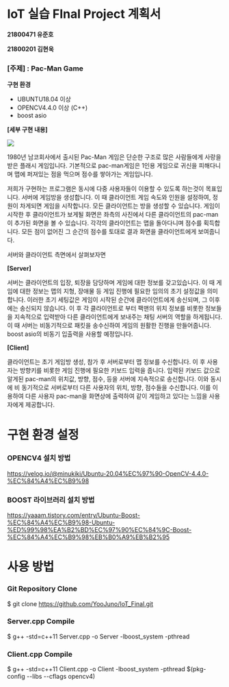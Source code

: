 # IoT 실습 FInal Project 계획서

**21800471 유준호**

**21800201 김현욱**

### [주제] : Pac-Man Game


**구현 환경**

* UBUNTU18.04 이상
* OPENCV4.4.0 이상 (C++)
* boost asio

**[세부 구현 내용]**

![](https://lh4.googleusercontent.com/out7KENUb-CTDQq3jeB8yBvxrg53YCLAPPtaGBNyGeH7ITGgi9g1PLWp8OjjRDRJYHccqO9ASNS-3W3xwmiBImR1SWj9ZlvjP_JB4gp5B45AxwGjUgqiePhE2E7_Eln3v-1L1gOmuAB5jaq9aeGx_-M)



1980년 남코회사에서 출시된 Pac-Man 게임은 단순한 구조로 많은 사람들에게 사랑을 받은 플래시 게임입니다. 기본적으로 pac-man게임은 1인용 게임으로 귀신을 피해다니며 맵에 퍼져있는 점을 먹으며 점수를 쌓아가는 게임입니다.

저희가 구현하는 프로그램은 동시에 다중 사용자들이 이용할 수 있도록 하는것이 목표입니다. 서버에 게임방을 생성합니다. 이 때 클라이언트 게임 속도와 인원을 설정하여, 정원이 차게되면 게임을 시작합니다. 모든 클라이언트는 방을 생성할 수 있습니다. 게임이 시작한 후 클라이언트가 보게될 화면은 좌측의 사진에서 다른 클라이언트의 pac-man이 추가된 화면을 볼 수 있습니다. 각각의 클라이언트는 맵을 돌아다니며 점수를 획득합니다. 모든 점이 없어진 그 순간의 점수를 토대로 결과 화면을 클라이언트에게 보여줍니다.

서버와 클라이언트 측면에서 살펴보자면

**[Server]**

서버는 클라이언트의 입장, 퇴장을 담당하며 게임에 대한 정보를 갖고있습니다. 이 때 게임에 대한 정보는 맵의 지형, 장애물 등 게임 진행에 필요한 임의의 초기 설정값을 의미합니다. 이러한 초기 세팅값은 게임이 시작된 순간에 클라이언트에게 송신되며, 그 이후에는 송신되지 않습니다. 이 후 각 클라이언트로 부터 팩맨의 위치 정보를 비롯한 정보들을 지속적으로 입력받아 다른 클라이언트에게 보내주는 채팅 서버의 역할을 하게됩니다. 이 때 서버는 비동기적으로 패킷을 송수신하여 게임의 원활한 진행을 만들어줍니다. boost asio의 비동기 입출력을 사용할 예정입니다.

**[Client]**

클라이언트는 초기 게임방 생성, 참가 후 서버로부터 맵 정보를 수신합니다. 이 후 사용자는 방향키를 비롯한 게임 진행에 필요한 키보드 입력을 줍니다. 입력된 키보드 값으로 알게된 pac-man의 위치값, 방향, 점수, 등을 서버에 지속적으로 송신합니다. 이와 동시에 비 동기적으로 서버로부터 다른 사용자의 위치, 방향, 점수들을 수신합니다. 이를 이용하여 다른 사용자 pac-man을 화면상에 출력하여 같이 게임하고 있다는 느낌을 사용자에게 제공합니다.



# 구현 환경 설정

### OPENCV4 설치 방법
https://velog.io/@minukiki/Ubuntu-20.04%EC%97%90-OpenCV-4.4.0-%EC%84%A4%EC%B9%98

### BOOST 라이브러리 설치 방법
https://yaaam.tistory.com/entry/Ubuntu-Boost-%EC%84%A4%EC%B9%98-Ubuntu-%ED%99%98%EA%B2%BD%EC%97%90%EC%84%9C-Boost-%EC%84%A4%EC%B9%98%EB%B0%A9%EB%B2%95



# 사용 방법

### Git Repository Clone

$ git clone https://github.com/YooJuno/IoT_Final.git 

### Server.cpp Compile

$ g++ -std=c++11 Server.cpp -o Server -lboost_system -pthread  

### Client.cpp Compile

$ g++ -std=c++11 Client.cpp -o Client -lboost_system -pthread $(pkg-config --libs --cflags opencv4)  
